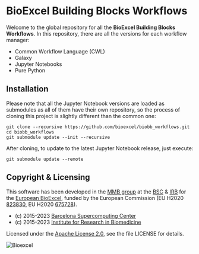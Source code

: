 # BioExcel Building Blocks Workflows

Welcome to the global repository for all the **BioExcel Building Blocks Workflows**. In this repository, there are all the versions for each workflow manager:

* Common Workflow Language (CWL)
* Galaxy
* Jupyter Notebooks
* Pure Python

## Installation

Please note that all the Jupyter Notebook versions are loaded as submodules as all of them have their own repository, so the process of cloning this project is slightly different than the common one:

```console
git clone --recursive https://github.com/bioexcel/biobb_workflows.git
cd biobb_workflows
git submodule update --init --recursive
```

After cloning, to update to the latest Jupyter Notebook release, just execute:

```console
git submodule update --remote
```

## Copyright & Licensing
This software has been developed in the [MMB group](http://mmb.irbbarcelona.org) at the [BSC](http://www.bsc.es/) & [IRB](https://www.irbbarcelona.org/) for the [European BioExcel](http://bioexcel.eu/), funded by the European Commission (EU H2020 [823830](http://cordis.europa.eu/projects/823830), EU H2020 [675728](http://cordis.europa.eu/projects/675728)).

* (c) 2015-2023 [Barcelona Supercomputing Center](https://www.bsc.es/)
* (c) 2015-2023 [Institute for Research in Biomedicine](https://www.irbbarcelona.org/)

Licensed under the
[Apache License 2.0](https://www.apache.org/licenses/LICENSE-2.0), see the file LICENSE for details.

![](https://bioexcel.eu/wp-content/uploads/2019/04/Bioexcell_logo_1080px_transp.png "Bioexcel")

